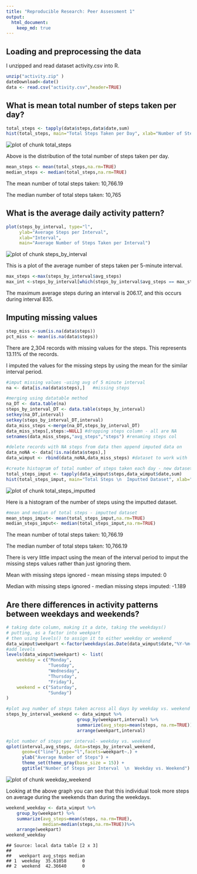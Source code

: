 ```yaml
---
title: "Reproducible Research: Peer Assessment 1"
output: 
  html_document:
    keep_md: true
---
```





## Loading and preprocessing the data
I unzipped and read dataset activity.csv into R.


```r
unzip("activity.zip" ) 
dateDownload<-date()
data <- read.csv("activity.csv",header=TRUE)
```

## What is mean total number of steps taken per day?

```r
total_steps <- tapply(data$steps,data$date,sum)
hist(total_steps, main="Total Steps Taken per Day", xlab="Number of Steps")
```

![plot of chunk total_steps](figure/total_steps-1.png) 

Above is the distribution of the total number of steps taken per day. 


```r
mean_steps <- mean(total_steps,na.rm=TRUE)
median_steps <- median(total_steps,na.rm=TRUE)
```
The mean number of total steps taken: 10,766.19

The median number of total steps taken: 10,765

## What is the average daily activity pattern?




```r
plot(steps_by_interval, type="l",
     ylab="Average Steps per Interval",
     xlab="Interval",
     main="Average Number of Steps Taken per Interval")
```

![plot of chunk steps_by_interval](figure/steps_by_interval-1.png) 

This is a plot of the average number of steps taken per 5-minute interval.

```r
max_steps <-max(steps_by_interval$avg_steps)     
max_int <-steps_by_interval[which(steps_by_interval$avg_steps == max_steps),1]   
```

The maximum average steps during an interval is 206.17, and this occurs during interval 835.


## Imputing missing values

```r
step_miss <-sum(is.na(data$steps))
pct_miss <- mean(is.na(data$steps))
```

There are 2,304 records with missing values for the steps. This represents 13.11% of the records.

I imputed the values for the missing steps by using the mean for the similar interval period. 


```r
#imput missing values -using avg of 5 minute interval
na <- data[is.na(data$steps),]   #missing steps

#merging using datatable method 
na_DT <- data.table(na)
steps_by_interval_DT <- data.table(steps_by_interval)
setkey(na_DT,interval)
setkey(steps_by_interval_DT,interval)
data_miss_steps <-merge(na_DT,steps_by_interval_DT)
data_miss_steps[,steps:=NULL] #dropping steps column - all are NA
setnames(data_miss_steps,"avg_steps","steps") #renaming steps col

#delete records with NA steps from data then append imputed data on
data_noNA <- data[!is.na(data$steps),]
data_wimput <- rbind(data_noNA,data_miss_steps) #dataset to work with 
```




```r
#create histogram of total number of steps taken each day - new dataset
total_steps_imput <- tapply(data_wimput$steps,data_wimput$date,sum)
hist(total_steps_imput, main="Total Steps \n  Imputted Dataset", xlab="Number of Steps")
```

![plot of chunk total_steps_imputted](figure/total_steps_imputted-1.png) 

Here is a histogram of the number of steps using the imputted dataset.



```r
#mean and median of total steps - imputted dataset
mean_steps_imput<- mean(total_steps_imput,na.rm=TRUE)
median_steps_imput<- median(total_steps_imput,na.rm=TRUE)
```


The mean number of total steps taken: 10,766.19

The median number of total steps taken: 10,766.19

There is very little impact using the mean of the interval period to imput the missing steps values rather than just ignoring them. 

Mean with missing steps ignored - mean missing steps imputed: 0

Median with missing steps ignored - median missing steps imputed: -1.189



## Are there differences in activity patterns between weekdays and weekends?

```r
# taking date column, making it a date, taking the weekdays()
# putting, as a factor into weekpart
# then using levels() to assign it to either weekday or weekend
data_wimput$weekpart <-factor(weekdays(as.Date(data_wimput$date,"%Y-%m-%d")))
#add levels
levels(data_wimput$weekpart) <- list(
    weekday = c("Monday",
                "Tuesday",
                "Wednesday",
                "Thursday",
                "Friday"),
    weekend = c("Saturday",
                "Sunday")
)

#plot avg number of steps taken across all days by weekday vs. weekend
steps_by_interval_weekend <- data_wimput %>%
                           group_by(weekpart,interval) %>%
                           summarize(avg_steps=mean(steps, na.rm=TRUE))%>%
                           arrange(weekpart,interval)

#plot number of steps per interval- weekday vs. weekend
qplot(interval,avg_steps, data=steps_by_interval_weekend, 
      geom=c("line"),type="l",facets=weekpart~.) + 
      ylab("Average Number of Steps") +
      theme_set(theme_gray(base_size = 15)) +
      ggtitle("Number of Steps per Interval  \n  Weekday vs. Weekend") 
```

![plot of chunk weekday_weekend](figure/weekday_weekend-1.png) 

Looking at the above graph you can see that this individual took more steps on average during the weekends than during the weekdays.  


```r
weekend_weekday <- data_wimput %>%
    group_by(weekpart) %>%
    summarize(avg_steps=mean(steps, na.rm=TRUE),
              median=median(steps,na.rm=TRUE))%>%
    arrange(weekpart)
weekend_weekday
```

```
## Source: local data table [2 x 3]
## 
##   weekpart avg_steps median
## 1  weekday  35.61058      0
## 2  weekend  42.36640      0
```
